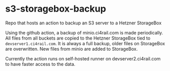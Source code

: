 # s3-storagebox-backup
Repo that hosts an action to backup an S3 server to a Hetzner StorageBox

Using the github action, a backup of minio.ci4rail.com is made periodically.
All files from all buckets are copied to the Hetzner StorageBox tied to `devserver1.ci4rail.com`.
It is always a full backup, older files on StorageBox are overwritten. New files from minio are added to StorageBox.

Currently the action runs on self-hosted runner on devserver2.ci4rail.com to have faster access to the data. 
